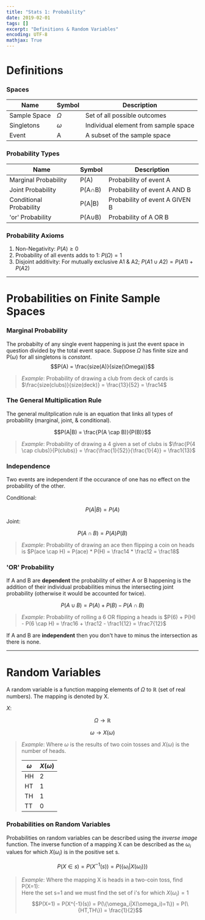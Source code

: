 ```yaml
---
title: "Stats 1: Probability"
date: 2019-02-01
tags: []
excerpt: "Definitions & Random Variables"
encoding: UTF-8
mathjax: True
---
```


# Definitions

### Spaces

|Name|Symbol|Description|
|---|---|---|
|Sample Space|$\Omega$|Set of all possible outcomes|
|Singletons|$\omega$|Individual element from sample space|
|Event|A|A subset of the sample space|

### Probability Types

|Name|Symbol|Description|
|---|---|---|
|Marginal Probability|P(A)|Probability of event A|
|Joint Probability|P(A$\cap$B)|Probability of event A AND B|
|Conditional Probability|P(A\|B)|Probability of event A GIVEN B|
|'or' Probability|P(A$\cup$B)|Probability of A OR B|

### Probability Axioms

1. Non-Negativity: $P(A) \geq 0$
2. Probability of all events adds to 1: $P(\Omega) = 1$
3. Disjoint additivity: For mutually exclusive A1 & A2; $P(A1 \cup A2) = P(A1) + P(A2)$

---
# Probabilities on Finite Sample Spaces

### Marginal Probability

The probabilty of any single event happening is just the event space in question divided by the total event space. Suppose $\Omega$ has finite size and P($\omega$) for all singletons is *constant*.  
$$P(A) = \frac{size(A)}{size(\Omega)}$$

> *Example*: Probability of drawing a club from deck of cards is $\frac{size(clubs)}{size(deck)} = \frac{13}{52} = \frac14$

### The General Multiplication Rule

The general mulitplication rule is an equation that links all types of probability (marginal, joint, & conditional).

$$P(A|B) = \frac{P(A \cap B)}{P(B)}$$

> *Example*: Probability of drawing a 4 given a set of clubs is $\frac{P(4 \cap clubs)}{P(clubs)} = \frac{\frac{1}{52}}{\frac{1}{4}} = \frac1{13}$

### Independence

Two events are independent if the occurance of one has no effect on the probability of the other.  

Conditional:  

$$P(A|B) = P(A)$$  

Joint:  

$$P(A \cap B) = P(A) P(B)$$  

> *Example*: Probability of drawing an ace then flipping a coin on heads is $P(ace \cap H) = P(ace) * P(H) = \frac14 * \frac12 = \frac18$

### 'OR' Probability

If A and B are **dependent** the probability of either A or B happening is the addition of their individual probabilities minus the intersecting joint probability (otherwise it would be accounted for twice).

$$P(A \cup B) = P(A) + P(B) - P(A \cap B)$$

> *Example*: Probability of rolling a 6 OR flipping a heads is $P(6) + P(H) - P(6 \cap H) = \frac16 + \frac12 - \frac1{12} = \frac7{12}$

If A and B are **independent** then you don't have to minus the intersection as there is none.

---
# Random Variables

A random variable is a function mapping elements of $\Omega$ to $\mathbb R$ (set of real numbers). The mapping is denoted by X.  

$X:$  

$$\Omega \rightarrow \mathbb R$$  

$$\omega \rightarrow X(\omega)$$

> *Example*: Where $\omega$ is the results of two coin tosses and $X(\omega)$ is the number of heads.
> 
> |$\omega$|$X(\omega)$|
> |---|---|
> |HH|2|
> |HT|1|
> |TH|1|
> |TT|0|

### Probabilities on Random Variables

Probabilities on random variables can be described using the *inverse image* function. The inverse function of a mapping X can be described as the $\omega_i$ values for which $X(\omega_i)$ is in the positive set s.

$$
P(X \in s) = P(X^{-1}(s)) = P(\{\omega_i|X(\omega_i)\})
$$

> *Example*: Where the mapping X is heads in a two-coin toss, find P(X=1):  
> Here the set s=1 and we must find the set of i's for which $X(\omega_i) = 1$
> $$P(X=1) = P(X^{-1}(s)) = P(\{\omega_i|X(\omega_i)=1\}) = P(\{HT,TH\}) = \frac{1}{2}$$